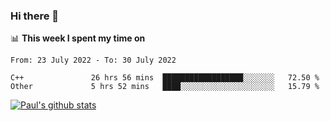 ### Hi there 👋

📊 **This week I spent my time on**
<!--START_SECTION:waka-->

```text
From: 23 July 2022 - To: 30 July 2022

C++               26 hrs 56 mins  ██████████████████░░░░░░░   72.50 %
Other             5 hrs 52 mins   ████░░░░░░░░░░░░░░░░░░░░░   15.79 %
```

<!--END_SECTION:waka-->


[![Paul's github stats](https://github-readme-stats.vercel.app/api?username=mickeyouyou&theme=dracula&show_icons=true)](https://github.com/anuraghazra/github-readme-stats)
